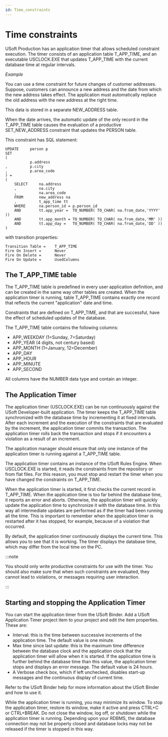 ```yaml
---
id: Time_constraints
---
```


# Time constraints

USoft Production has an application timer that allows scheduled constraint execution. The timer consists of an application table T_APP_TIME, and an executable USCLOCK.EXE that updates T_APP_TIME with the current database time at regular intervals.

*Example*

You can use a time constraint for future changes of customer addresses. Suppose, customers can announce a new address and the date from which the new address takes effect. The application must automatically replace the old address with the new address at the right time.

This data is stored in a separate NEW_ADDRESS table.

When the date arrives, the automatic update of the only record in the T_APP_TIME table causes the evaluation of a productive SET_NEW_ADDRESS constraint that updates the PERSON table.

This constraint has SQL statement:

```
UPDATE     person p
SET     
(
           p.address
,          p.city
,          p.area_code
) =
(
    SELECT     na.address
    ,          na.city
    ,          na.area_code
    FROM       new_address na
    ,          t_app_time tt
    WHERE      na.person_id = p.person_id
    AND        tt.app_year =  TO_NUMBER( TO_CHAR( na.from_date,'YYYY' ))     
    AND        tt.app_month = TO_NUMBER( TO_CHAR( na.from_date,'MM' ))
    AND        tt.app_day =   TO_NUMBER( TO_CHAR( na.from_date,'DD' ))
)
```

with transition properties:

```
Transition Table =    T_APP_TIME
Fire On Insert =      Never
Fire On Delete =      Never
Fire On Update =      UsedColumns
```

## The T_APP_TIME table

The T_APP_TIME table is predefined in every user application definition, and can be created in the same way other tables are created. When the application timer is running, table T_APP_TIME contains exactly one record that reflects the current "application" date and time.

Constraints that are defined on T_APP_TIME, and that are successful, have the effect of scheduled updates of the database.

The T_APP_TIME table contains the following columns:

- APP_WEEKDAY (1=Sunday, 7=Saturday)
- APP_YEAR (4 digits, not century based)
- APP_MONTH (1=January, 12=December)
- APP_DAY
- APP_HOUR
- APP_MINUTE
- APP_SECOND

All columns have the NUMBER data type and contain an integer.

## The Application Timer

The application timer (USCLOCK.EXE) can be run continuously against the USoft Developer-built application. The timer keeps the T_APP_TIME table synchronized with the database time by incrementing it at fixed intervals. After each increment and the execution of the constraints that are evaluated by the increment, the application timer commits the transaction. The application timer rolls back the transaction and stops if it encounters a violation as a result of an increment.

The application manager should ensure that only one instance of the application timer is running against a T_APP_TIME table.

The application timer contains an instance of the USoft Rules Engine. When USCLOCK.EXE is started, it reads the constraints from the repository or from flat files. For this reason, you must stop and restart the timer when you have changed the constraints on T_APP_TIME.

When the application timer is started, it first checks the current record in T_APP_TIME. When the application time is too far behind the database time, it reports an error and aborts. Otherwise, the application timer will quickly update the application time to synchronize it with the database time. In this way all intermediate updates are performed as if the timer had been running all the time. This is important to remember when the application timer is restarted after it has stopped, for example, because of a violation that occurred.

By default, the application timer continuously displays the current time. This allows you to see that it is working. The timer displays the database time, which may differ from the local time on the PC.


:::note

You should only write productive constraints for use with the timer. You should also make sure that when such constraints are evaluated, they cannot lead to violations, or messages requiring user interaction.

:::

## Starting and stopping the Application Timer

You can start the application timer from the USoft Binder. Add a USoft Application Timer project item to your project and edit the item properties. These are:

- Interval: this is the time between successive increments of the application time. The default value is one minute.
- Max time since last update: this is the maximum time difference between the database clock and the application clock that the application timer will allow when it is started. If the application time is further behind the database time than this value, the application timer stops and displays an error message. The default value is 24 hours.
- A Verbose check box, which if left unchecked, disables start-up messages and the continuous display of current time.

Refer to the USoft Binder help for more information about the USoft Binder and how to use it.

While the application timer is running, you may minimize its window. To stop the application timer, restore its window, make it active and press CTRL+C or CTRL+BREAK. Do not close the window, log off, or shutdown while the application timer is running. Depending upon your RDBMS, the database connection may not be properly closed and database locks may not be released if the timer is stopped in this way.

 